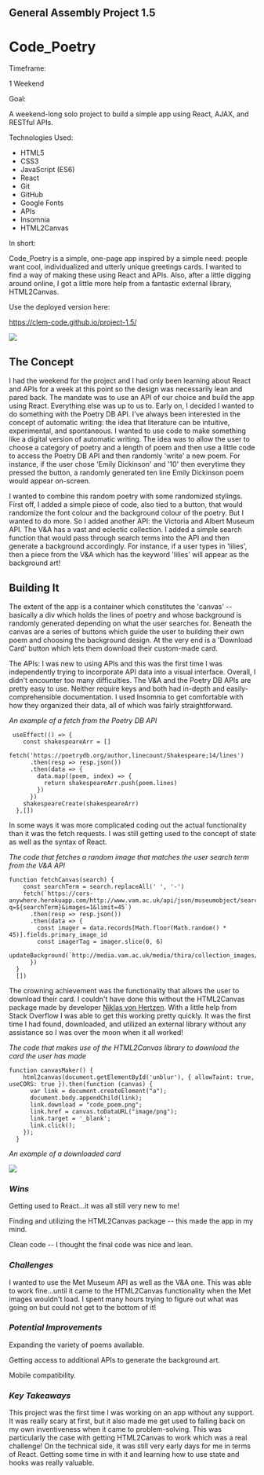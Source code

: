 
## General Assembly Project 1.5 

# **Code_Poetry**

Timeframe: 

1 Weekend

Goal:

A weekend-long solo project to build a simple app using React, AJAX, and RESTful APIs.

Technologies Used:

* HTML5 
* CSS3
* JavaScript (ES6)
* React
* Git
* GitHub
* Google Fonts
* APIs
* Insomnia
* HTML2Canvas


In short:

Code_Poetry is a simple, one-page app inspired by a simple need: people want cool, individualized and utterly unique greetings cards. I wanted to find a way of making these using React and APIs. Also, after a little digging around online, I got a little more help from a fantastic external library, HTML2Canvas. 

Use the deployed version here:

<a href='https://clem-code.github.io/project-1.5/' target='_blank' >https://clem-code.github.io/project-1.5/<a>


<img align = 'center' src='image.png' >


## The Concept

I had the weekend for the project and I had only been learning about React and APIs for a week at this point so the design was necessarily lean and pared back. The mandate was to use an API of our choice and build the app using React. Everything else was up to us to. Early on, I decided I wanted to do something with the Poetry DB API. I've always been interested in the concept of automatic writing: the idea that literature can be intuitive, experimental, and spontaneous. I wanted to use code to make something like a digital version of automatic writing. The idea was to allow the user to choose a category of poetry and a length of poem and then use a little code to access the Poetry DB API and then randomly 'write' a new poem. For instance, if the user chose 'Emily Dickinson' and '10' then everytime they pressed the button, a randomly generated ten line Emily Dickinson poem would appear on-screen. 

I wanted to combine this random poetry with some randomized stylings. First off, I added a simple piece of code, also tied to a button, that would randomize the font colour and the background colour of the poetry. But I wanted to do more. So I added another API: the Victoria and Albert Museum API. The V&A has a vast and eclectic collection. I added a simple search function that would pass through search terms into the API and then generate a background accordingly. For instance, if a user types in 'lilies', then a piece from the V&A which has the keyword 'lilies' will appear as the background art!  

## Building It

The extent of the app is a container which constitutes the 'canvas' -- basically a div which holds the lines of poetry and whose background is randomly generated depending on what the user searches for. Beneath the canvas are a series of buttons which guide the user to building their own poem and choosing the background design. At the very end is a 'Download Card' button which lets them download their custom-made card.

The APIs: I was new to using APIs and this was the first time I was independently trying to incorporate API data into a visual interface. Overall, I didn't encounter too many difficulties. The V&A and the Poetry DB APIs are pretty easy to use. Neither require keys and both had in-depth and easily-comprehensible documentation. I used Insomnia to get comfortable with how they organized their data, all of which was fairly straightforward. 

*An example of a fetch from the Poetry DB API*

	 useEffect(() => {
	    const shakespeareArr = []
	    fetch('https://poetrydb.org/author,linecount/Shakespeare;14/lines')
	      .then(resp => resp.json())
	      .then(data => {
	        data.map((poem, index) => {
	          return shakespeareArr.push(poem.lines)
	        })
	      })
	    shakespeareCreate(shakespeareArr)
	  },[])
  
In some ways it was more complicated coding out the actual functionality than it was the fetch requests. I was still getting used to the concept of state as well as the syntax of React.

*The code that fetches a random image that matches the user search term from the V&A API*

	function fetchCanvas(search) {
	    const searchTerm = search.replaceAll(' ', '-')
	    fetch(`https://cors-anywhere.herokuapp.com/http://www.vam.ac.uk/api/json/museumobject/search?q=${searchTerm}&images=1&limit=45`)
	      .then(resp => resp.json())
	      .then(data => {
	        const imager = data.records[Math.floor(Math.random() * 45)].fields.primary_image_id
	        const imagerTag = imager.slice(0, 6)
	        updateBackground(`http://media.vam.ac.uk/media/thira/collection_images/${imagerTag}/${imager}.jpg`)
	      })
	  }
	  [])

The crowning achievement was the functionality that allows the user to download their card. I couldn't have done this without the HTML2Canvas package made by developer <a href='https://hertzen.com/'>Niklas von Hertzen</a>. With a little help from Stack Overflow I was able to get this working pretty quickly. It was the first time I had found, downloaded, and utilized an external library without any assistance so I was over the moon when it all worked!

*The code that makes use of the HTML2Canvas library to download the card the user has made*

	function canvasMaker() {
	    html2canvas(document.getElementById('unblur'), { allowTaint: true, useCORS: true }).then(function (canvas) {
	      var link = document.createElement("a");
	      document.body.appendChild(link);
	      link.download = "code_poem.png";
	      link.href = canvas.toDataURL("image/png");
	      link.target = '_blank';
	      link.click();
	    });
	  }

*An example of a downloaded card*

<img align = 'center' src='code_poem (2).png' >



### _Wins_

Getting used to React...it was all still very new to me!

Finding and utilizing the HTML2Canvas package -- this made the app in my mind.

Clean code -- I thought the final code was nice and lean.

### _Challenges_

I wanted to use the Met Museum API as well as the V&A one. This was able to work fine...until it came to the HTML2Canvas functionality when the Met images wouldn't load. I spent many hours trying to figure out what was going on but could not get to the bottom of it!

### _Potential Improvements_

Expanding the variety of poems available.

Getting access to additional APIs to generate the background art.

Mobile compatibility.

### _Key Takeaways_

This project was the first time I was working on an app without any support. It was really scary at first, but it also made me get used to falling back on my own inventiveness when it came to problem-solving. This was particularly the case with getting HTML2Canvas to work which was a real challenge!
On the technical side, it was still very early days for me in terms of React. Getting some time in with it and learning how to use state and hooks was really valuable.



